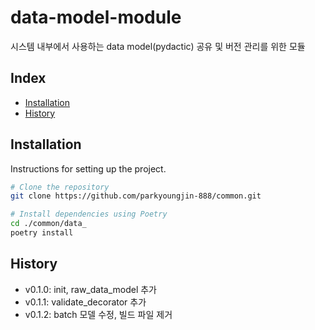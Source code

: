 # data-model-module

시스템 내부에서 사용하는 data model(pydactic) 공유 및 버전 관리를 위한 모듈

## Index

- [Installation](#installation)
- [History](#History)

## Installation

Instructions for setting up the project.

```bash
# Clone the repository
git clone https://github.com/parkyoungjin-888/common.git

# Install dependencies using Poetry
cd ./common/data_
poetry install
```

## History
+ v0.1.0: init, raw_data_model 추가
+ v0.1.1: validate_decorator 추가
+ v0.1.2: batch 모델 수정, 빌드 파일 제거
